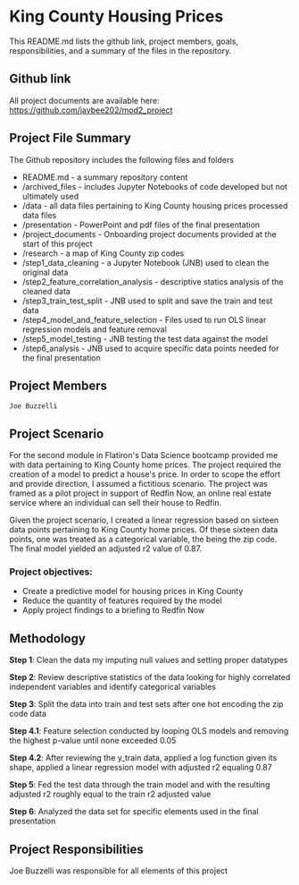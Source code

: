 # King County Housing Prices
This README.md lists the github link, project members, goals, responsibilities, and a summary of the files in the repository.


## Github link
All project documents are available here:
https://github.com/jaybee202/mod2_project


## Project File Summary
The Github repository includes the following files and folders

- README.md - a summary repository content
- /archived_files - includes Jupyter Notebooks of code developed but not ultimately used
- /data - all data files pertaining to King County housing prices processed data files
- /presentation - PowerPoint and pdf files of the final presentation
- /project_documents - Onboarding project documents provided at the start of this project
- /research - a map of King County zip codes
- /step1_data_cleaning - a Jupyter Notebook (JNB) used to clean the original data
- /step2_feature_correlation_analysis - descriptive statics analysis of the cleaned data
- /step3_train_test_split - JNB used to split and save the train and test data
- /step4_model_and_feature_selection - Files used to run OLS linear regression models and feature removal
- /step5_model_testing - JNB testing the test data against the model
- /step6_analysis - JNB used to acquire specific data points needed for the final presentation


## Project Members
    Joe Buzzelli


## Project Scenario
For the second module in Flatiron's Data Science bootcamp provided me with data pertaining to King County home prices.  The project required the creation of a model to predict a house's price.  In order to scope the effort and provide direction, I assumed a fictitious scenario.  The project was framed as a pilot project in support of Redfin Now, an online real estate service where an individual can sell their house to Redfin.

Given the project scenario, I created a linear regression based on sixteen data points pertaining to King County home prices.  Of these sixteen data points, one was treated as a categorical variable, the being the zip code.  The final model yielded an adjusted r2 value of 0.87.

### Project objectives:
- Create a predictive model for housing prices in King County
- Reduce the quantity of features required by the model
- Apply project findings to a briefing to Redfin Now


## Methodology
__Step 1__: Clean the data my imputing null values and setting proper datatypes

__Step 2__: Review descriptive statistics of the data looking for highly correlated independent variables and identify categorical variables

__Step 3__: Split the data into train and test sets after one hot encoding the zip code data

__Step 4.1__: Feature selection conducted by looping OLS models and removing the highest p-value until none exceeded 0.05

__Step 4.2__: After reviewing the y_train data, applied a log function given its shape, applied a linear regression model with adjusted r2 equaling 0.87

__Step 5__: Fed the test data through the train model and with the resulting adjusted r2 roughly equal to the train r2 adjusted value

__Step 6__: Analyzed the data set for specific elements used in the final presentation 


## Project Responsibilities
Joe Buzzelli was responsible for all elements of this project
